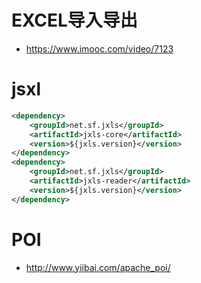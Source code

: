 # EXCEL导入导出

- https://www.imooc.com/video/7123

# jsxl

```xml
<dependency>
    <groupId>net.sf.jxls</groupId>
    <artifactId>jxls-core</artifactId>
    <version>${jxls.version}</version>
</dependency>
<dependency>
    <groupId>net.sf.jxls</groupId>
    <artifactId>jxls-reader</artifactId>
    <version>${jxls.version}</version>
</dependency>
```

# POI

- <http://www.yiibai.com/apache_poi/>
